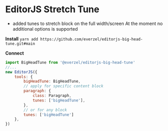 # EditorJS Stretch Tune
- added tunes to stretch block on the full width/screen
At the moment no additional options is supported

**Install**
`yarn add https://github.com/everzel/editorjs-big-head-tune.git#main`

**Connect**
```js
import BigHeadTune from '@everzel/editorjs-big-head-tune'
//...
new EditorJS({
    tools: {
        bigHeadTune: BigHeadTune,
        // apply for specific content block
        paragraph: {
            class: Paragraph,
            tunes: ['bigHeadTune'],
        },
        // or for any block
        tunes: ['bigHeadTune']
    },
})
```
